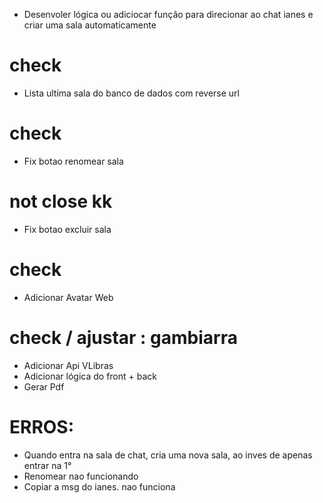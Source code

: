 - Desenvoler lógica ou adiciocar função para direcionar ao chat ianes e criar uma sala automaticamente 
# check
- Lista ultima sala do banco de dados com reverse url
# check
- Fix botao renomear sala
# not close kk
- Fix botao excluir sala
# check
- Adicionar Avatar Web
# check / ajustar : gambiarra
- Adicionar Api VLibras
- Adicionar lógica do front + back
- Gerar Pdf

# ERROS:
- Quando entra na sala de chat, cria uma nova sala, ao inves de apenas entrar na 1°
- Renomear nao funcionando
- Copiar a msg do ianes. nao funciona
